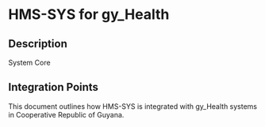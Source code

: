 # HMS-SYS for gy_Health

## Description

System Core

## Integration Points

This document outlines how HMS-SYS is integrated with gy_Health systems in Cooperative Republic of Guyana.

